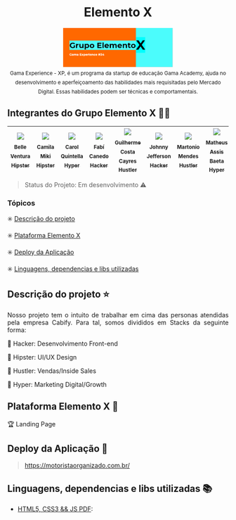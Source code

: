 <h1 align="center"> Elemento X</h1>

<p align="center">
  <img align="center" src="img/elemento.png" alt="imagem da gama academy" width=250> <br> <sub> Gama Experience - XP, é um programa da startup de educação Gama Academy, ajuda no desenvolvimento e aperfeiçoamento das habilidades mais requisitadas pelo Mercado Digital. Essas habilidades podem ser técnicas e comportamentais. </sub>
</p>


## Integrantes do Grupo Elemento X :facepunch::green_heart:

[<img src="https://media-exp1.licdn.com/dms/image/C4D03AQE3BVBLHjfwjA/profile-displayphoto-shrink_200_200/0?e=1599091200&v=beta&t=9PcoiIxUMY2EaB_E1ua1lw9oOt1DHu8rO_GnLom4BIM" width=115 > <br> <sub> Belle Ventura Hipster</sub>](https://www.linkedin.com/in/belle-ventura-374394175/) | [<img src="https://media-exp1.licdn.com/dms/image/C4D03AQHSin1Al_n4ng/profile-displayphoto-shrink_200_200/0?e=1599091200&v=beta&t=Pc7Jtnq8QEUhkR3Eo40y3_XZIRHyWAgOYnw9FdJlGoY" width=115 > <br> <sub> Camila Miki Hipster</sub>](https://www.linkedin.com/in/camilamikikawamura/) | [<img src="https://media-exp1.licdn.com/dms/image/C4D03AQESK1mNEaYSyA/profile-displayphoto-shrink_200_200/0?e=1599091200&v=beta&t=DPlk1_gnRsy0HaHg83MXxdd30HYZRFm6kAwoUzWaGIY" width=115 > <br> <sub> Carol Quintella Hyper</sub>](https://www.linkedin.com/in/ana-carolina-quintella-b1071388/) | [<img src="https://avatars3.githubusercontent.com/u/41839566?s=460&u=c7a25328129257bf9e790fe4bd94346091f1eebe&v=4" width=115 > <br> <sub> Fabí Canedo Hacker</sub>](https://www.linkedin.com/in/fabicanedo/) | [<img src="https://media-exp1.licdn.com/dms/image/C5103AQEJw9c6-SIIMA/profile-displayphoto-shrink_200_200/0?e=1599091200&v=beta&t=l46ccL1jNE5FY4i9M7pM7JGMxtVWHtnSvrlpyZaMecQ" width=115 > <br> <sub> Guilherme Costa Cayres Hustler </sub>](https://www.linkedin.com/in/guilherme-cayres-b90b925a/) |[<img src="https://media-exp1.licdn.com/dms/image/C4E03AQF72LmcHIUpyg/profile-displayphoto-shrink_200_200/0?e=1599091200&v=beta&t=oWPd2T5C8vE0TNgIr-P6WuqyRGdrmWQ2MHGb__Ihrng" width=115 > <br> <sub> Johnny Jefferson Hacker</sub>](https://www.linkedin.com/in/johnny-jefferson-817bb6124/) | [<img src="https://media-exp1.licdn.com/dms/image/C4D03AQETCEDtCKtF9Q/profile-displayphoto-shrink_200_200/0?e=1599091200&v=beta&t=y2B7vRa_hOVmgFfy7BP3-D-IXk2RF0vbNt1tCgiTqIg" width=115 > <br> <sub> Martonio Mendes Hustler</sub>](https://www.linkedin.com/in/martoniomendes/) | [<img src="https://media-exp1.licdn.com/dms/image/C4D03AQFIVUGtKOJC1g/profile-displayphoto-shrink_200_200/0?e=1599091200&v=beta&t=zQreOaYfO-XVyEj5-82vKBZ58DvMvk3i_9ZHxdvTnqI" width=115 > <br> <sub> Matheus Assis Baeta Hyper</sub>](https://www.linkedin.com/in/mhbaeta/) |[<img src="img/vanessa.jpg" width=115 > <br> <sub> Vanessa Gerbelli Hacker</sub>](https://www.linkedin.com/in/vanessa-gerbelli/) |
| :---: | :---: | :---: | :---: | :---: | :---: | :---: | :---: | :---: 

> Status do Projeto: Em desenvolvimento :warning:

### Tópicos 

:eight_spoked_asterisk: [Descrição do projeto](#descrição-do-projeto-star)

:eight_spoked_asterisk: [Plataforma Elemento X](#plataforma-Elemento-X-checkered_flag)

:eight_spoked_asterisk: [Deploy da Aplicação](#deploy-da-aplicação-dash)

:eight_spoked_asterisk: [Linguagens, dependencias e libs utilizadas ](#linguagens-dependencias-e-libs-utilizadas-books)

## Descrição do projeto :star:
<p align="justify"> Nosso projeto tem o intuito de
trabalhar em cima das personas atendidas pela empresa Cabify. Para tal, somos divididos em Stacks da seguinte forma:</p>

:pushpin: Hacker: Desenvolvimento Front-end 

:pushpin: Hipster: UI/UX Design

:pushpin: Hustler: Vendas/Inside Sales

:pushpin: Hyper: Marketing Digital/Growth

## Plataforma Elemento X :checkered_flag:

:trophy: Landing Page

## Deploy da Aplicação :dash:

> https://motoristaorganizado.com.br/

## Linguagens, dependencias e libs utilizadas :books:

- [HTML5, CSS3 && JS PDF](https://www.caelum.com.br/download/caelum-html-css-javascript.pdf): 
